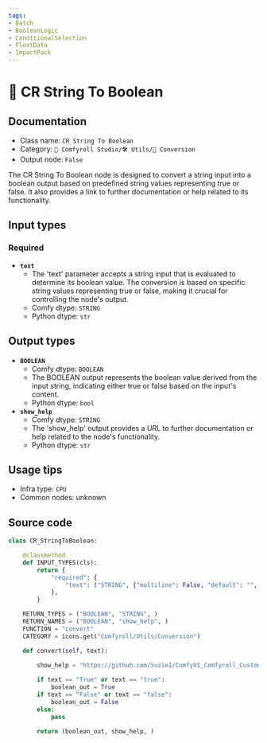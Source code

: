 ```yaml
---
tags:
- Batch
- BooleanLogic
- ConditionalSelection
- FloatData
- ImpactPack
---
```


# 🔧 CR String To Boolean
## Documentation
- Class name: `CR String To Boolean`
- Category: `🧩 Comfyroll Studio/🛠️ Utils/🔧 Conversion`
- Output node: `False`

The CR String To Boolean node is designed to convert a string input into a boolean output based on predefined string values representing true or false. It also provides a link to further documentation or help related to its functionality.
## Input types
### Required
- **`text`**
    - The 'text' parameter accepts a string input that is evaluated to determine its boolean value. The conversion is based on specific string values representing true or false, making it crucial for controlling the node's output.
    - Comfy dtype: `STRING`
    - Python dtype: `str`
## Output types
- **`BOOLEAN`**
    - Comfy dtype: `BOOLEAN`
    - The BOOLEAN output represents the boolean value derived from the input string, indicating either true or false based on the input's content.
    - Python dtype: `bool`
- **`show_help`**
    - Comfy dtype: `STRING`
    - The 'show_help' output provides a URL to further documentation or help related to the node's functionality.
    - Python dtype: `str`
## Usage tips
- Infra type: `CPU`
- Common nodes: unknown


## Source code
```python
class CR_StringToBoolean:

    @classmethod
    def INPUT_TYPES(cls):
        return {
            "required": {
                "text": ("STRING", {"multiline": False, "default": "", "forceInput": True}),
            },
        }

    RETURN_TYPES = ("BOOLEAN", "STRING", )
    RETURN_NAMES = ("BOOLEAN", "show_help", )
    FUNCTION = "convert"
    CATEGORY = icons.get("Comfyroll/Utils/Conversion")

    def convert(self, text):
    
        show_help = "https://github.com/Suzie1/ComfyUI_Comfyroll_CustomNodes/wiki/Conversion-Nodes#cr-string-to-boolean"

        if text == "True" or text == "true":
            boolean_out = True
        if text == "False" or text == "false":
            boolean_out = False
        else:
            pass

        return (boolean_out, show_help, )

```
